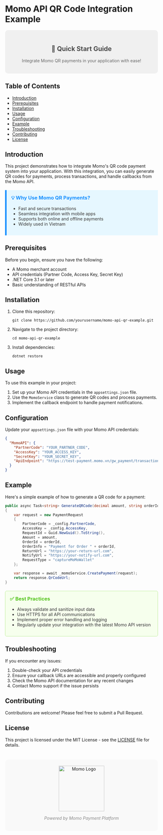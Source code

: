 # Momo API QR Code Integration Example

<div style="background-color: #f0f0f0; padding: 20px; border-radius: 10px; margin-bottom: 20px;">
  <h2 style="color: #4a4a4a; text-align: center;">🚀 Quick Start Guide</h2>
  <p style="color: #666; text-align: center;">Integrate Momo QR payments in your application with ease!</p>
</div>

## Table of Contents

- [Introduction](#introduction)
- [Prerequisites](#prerequisites)
- [Installation](#installation)
- [Usage](#usage)
- [Configuration](#configuration)
- [Example](#example)
- [Troubleshooting](#troubleshooting)
- [Contributing](#contributing)
- [License](#license)

## Introduction

This project demonstrates how to integrate Momo's QR code payment system into your application. With this integration, you can easily generate QR codes for payments, process transactions, and handle callbacks from the Momo API.

<div style="background-color: #e6f7ff; border-left: 5px solid #1890ff; padding: 15px; margin: 20px 0;">
  <h3 style="color: #1890ff; margin-top: 0;">💡 Why Use Momo QR Payments?</h3>
  <ul style="color: #333;">
    <li>Fast and secure transactions</li>
    <li>Seamless integration with mobile apps</li>
    <li>Supports both online and offline payments</li>
    <li>Widely used in Vietnam</li>
  </ul>
</div>

## Prerequisites

Before you begin, ensure you have the following:

- A Momo merchant account
- API credentials (Partner Code, Access Key, Secret Key)
- .NET Core 3.1 or later
- Basic understanding of RESTful APIs

## Installation

1. Clone this repository:
   ```
   git clone https://github.com/yourusername/momo-api-qr-example.git
   ```
2. Navigate to the project directory:
   ```
   cd momo-api-qr-example
   ```
3. Install dependencies:
   ```
   dotnet restore
   ```

## Usage

To use this example in your project:

1. Set up your Momo API credentials in the `appsettings.json` file.
2. Use the `MomoService` class to generate QR codes and process payments.
3. Implement the callback endpoint to handle payment notifications.

## Configuration

Update your `appsettings.json` file with your Momo API credentials:

```json
{
  "MomoAPI": {
    "PartnerCode": "YOUR_PARTNER_CODE",
    "AccessKey": "YOUR_ACCESS_KEY",
    "SecretKey": "YOUR_SECRET_KEY",
    "ApiEndpoint": "https://test-payment.momo.vn/gw_payment/transactionProcessor"
  }
}
```

## Example

Here's a simple example of how to generate a QR code for a payment:

```csharp
public async Task<string> GenerateQRCode(decimal amount, string orderId)
{
    var request = new PaymentRequest
    {
        PartnerCode = _config.PartnerCode,
        AccessKey = _config.AccessKey,
        RequestId = Guid.NewGuid().ToString(),
        Amount = amount,
        OrderId = orderId,
        OrderInfo = "Payment for Order " + orderId,
        ReturnUrl = "https://your-return-url.com",
        NotifyUrl = "https://your-notify-url.com",
        RequestType = "captureMoMoWallet"
    };

    var response = await _momoService.CreatePayment(request);
    return response.QrCodeUrl;
}
```

<div style="background-color: #f6ffed; border: 1px solid #b7eb8f; padding: 15px; border-radius: 5px; margin: 20px 0;">
  <h3 style="color: #52c41a; margin-top: 0;">✅ Best Practices</h3>
  <ul style="color: #333;">
    <li>Always validate and sanitize input data</li>
    <li>Use HTTPS for all API communications</li>
    <li>Implement proper error handling and logging</li>
    <li>Regularly update your integration with the latest Momo API version</li>
  </ul>
</div>

## Troubleshooting

If you encounter any issues:

1. Double-check your API credentials
2. Ensure your callback URLs are accessible and properly configured
3. Check the Momo API documentation for any recent changes
4. Contact Momo support if the issue persists

## Contributing

Contributions are welcome! Please feel free to submit a Pull Request.

## License

This project is licensed under the MIT License - see the [LICENSE](LICENSE) file for details.

<div style="text-align: center; margin-top: 40px; padding: 20px; background-color: #f9f9f9; border-radius: 10px;">
  <img src="https://via.placeholder.com/150" alt="Momo Logo" style="width: 150px; height: auto;">
  <p style="color: #888; font-style: italic;">Powered by Momo Payment Platform</p>
</div>
